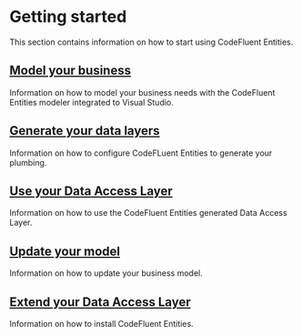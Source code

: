 # Getting started

This section contains information on how to start using CodeFluent Entities.

## [Model your business](getting-started/model_your_business.md)

Information on how to model your business needs with the CodeFluent Entities modeler integrated to Visual Studio.

## [Generate your data layers](getting-started/generate_your_data_layers.md)

Information on how to configure CodeFLuent Entities to generate your plumbing.

## [Use your Data Access Layer](getting-started/use_your_data_access_layer.md)

Information on how to use the CodeFluent Entities generated Data Access Layer.

## [Update your model](getting-started/update_your_model.md)

Information on how to update your business model.

## [Extend your Data Access Layer](getting-started/extend_your_data_access_layer.md)

Information on how to install CodeFluent Entities.